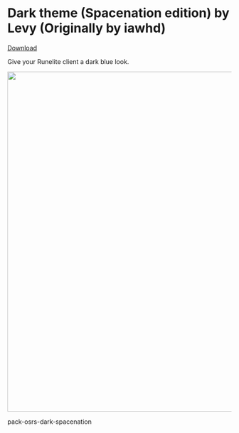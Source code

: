 # Dark theme (Spacenation edition) by Levy (Originally by iawhd)
[Download](https://github.com/melkypie/resource-packs/archive/pack-osrs-dark-spacenation.zip)


Give your Runelite client a dark blue look. 


<img src="https://i.imgur.com/MhLrGDK.png" width="765"><br/>



pack-osrs-dark-spacenation
